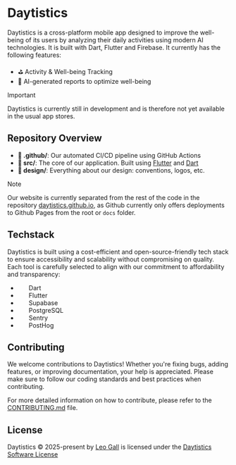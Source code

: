 # Daytistics

Daytistics is a cross-platform mobile app designed to improve the well-being of its users by analyzing their daily activities using modern AI technologies. It is built with Dart, Flutter and Firebase. It currently has the following features:

- ⛳ Activity & Well-being Tracking
- 🤖 AI-generated reports to optimize well-being

> [!IMPORTANT]  
> Daytistics is currently still in development and is therefore not yet available in the usual app stores.

## Repository Overview

- **🤖 .github/**: Our automated CI/CD pipeline using GitHub Actions
- **📂 src/**: The core of our application. Built using [Flutter](https://flutter.dev/) and [Dart](https://dart.dev/)
- **🎨 design/**: Everything about our design: conventions, logos, etc.

> [!NOTE]  
> Our website is currently separated from the rest of the code in the repository [daytistics.github.io](https://github.com/daytistics/daytistics.github.io), as Github currently only offers deployments to Github Pages from the root or `docs` folder.

## Techstack

Daytistics is built using a cost-efficient and open-source-friendly tech stack to ensure accessibility and scalability without compromising on quality. Each tool is carefully selected to align with our commitment to affordability and transparency:

- <img src="https://cdn.jsdelivr.net/gh/devicons/devicon@latest/icons/dart/dart-original.svg" width="13" height="13" /> &nbsp; Dart
- <img src="https://cdn.jsdelivr.net/gh/devicons/devicon@latest/icons/flutter/flutter-original.svg" width="13" height="13" /> &nbsp; Flutter
- <img src="https://cdn.jsdelivr.net/gh/devicons/devicon@latest/icons/supabase/supabase-original.svg" width="13" height="13" /> &nbsp; Supabase
- <img src="https://cdn.jsdelivr.net/gh/devicons/devicon@latest/icons/postgresql/postgresql-original.svg" width="13" height="13"  /> &nbsp; PostgreSQL
- <img src="https://cdn.jsdelivr.net/gh/devicons/devicon@latest/icons/sentry/sentry-original.svg" width="13" height="13" /> &nbsp; Sentry
- <img src="https://www.appengine.ai/uploads/images/profile/logo/PostHog-AI.png" width="13" height="13" /> &nbsp; PostHog


## Contributing

We welcome contributions to Daytistics! Whether you're fixing bugs, adding features, or improving documentation, your help is appreciated. Please make sure to follow our coding standards and best practices when contributing.

For more detailed information on how to contribute, please refer to the [CONTRIBUTING.md](CONTRIBUTING.md) file.

## License

Daytistics © 2025-present by [Leo Gall](https://lgll.dev) is licensed under the [Daytistics Software License](LICENSE.md)
